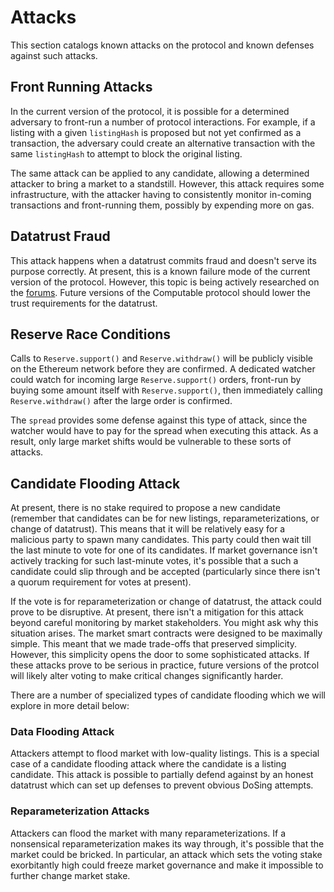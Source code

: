 # Attacks
This section catalogs known attacks on the protocol and
known defenses against such attacks.

## Front Running Attacks

In the current version of the protocol, it is possible
for a determined adversary to front-run a number of
protocol interactions. For example, if a listing with a
given `listingHash` is proposed but not yet confirmed
as a transaction, the adversary could create an
alternative transaction with the same `listingHash` to
attempt to block the original listing.

The same attack can be applied to any candidate,
allowing a determined attacker to bring a market to a
standstill. However, this attack requires some
infrastructure, with the attacker having to
consistently monitor in-coming transactions and
front-running them, possibly by expending more on gas.

## Datatrust Fraud 

This attack happens when a datatrust commits fraud and
doesn't serve its purpose correctly. At present, this
is a known failure mode of the current version of the
protocol.  However, this topic is being actively
researched on the
[forums](https://forum.computable.io/). Future versions
of the Computable protocol should lower the trust
requirements for the datatrust.

## Reserve Race Conditions

Calls to `Reserve.support()` and `Reserve.withdraw()`
will be publicly visible on the Ethereum network before
they are confirmed. A dedicated watcher could watch for
incoming large `Reserve.support()` orders, front-run by
buying some amount itself with `Reserve.support()`,
then immediately calling `Reserve.withdraw()` after the
large order is confirmed.

The `spread` provides some defense against this type of
attack, since the watcher would have to pay for the
spread when executing this attack. As a result, only
large market shifts would be vulnerable to these sorts
of attacks.

## Candidate Flooding Attack

At present, there is no stake required to propose a new
candidate (remember that candidates can be for new
listings, reparameterizations, or change of datatrust).
This means that it will be relatively easy for a
malicious party to spawn many candidates. This party
could then wait till the last minute to vote for one of
its candidates. If market governance isn't actively
tracking for such last-minute votes, it's possible that
a such a candidate could slip through and be accepted
(particularly since there isn't a quorum requirement
for votes at present).

If the vote is for reparameterization or change of
datatrust, the attack could prove to be disruptive. At
present, there isn't a mitigation for this attack
beyond careful monitoring by market stakeholders. You
might ask why this situation arises. The market smart
contracts were designed to be maximally simple. This
meant that we made trade-offs that preserved
simplicity. However, this simplicity opens the door to
some sophisticated attacks. If these attacks prove to
be serious in practice, future versions of the protcol
will likely alter voting to make critical changes
significantly harder.

There are a number of specialized types of candidate
flooding which we will explore in more detail below:

### Data Flooding Attack

Attackers attempt to flood market with low-quality
listings. This is a special case of a candidate
flooding attack where the candidate is a listing
candidate. This attack is possible to partially defend
against by an honest datatrust which can set up
defenses to prevent obvious DoSing attempts.

### Reparameterization Attacks 

Attackers can flood the market with many
reparameterizations. If a nonsensical
reparameterization makes its way through, it's possible
that the market could be bricked. In particular, an
attack which sets the voting stake exorbitantly high
could freeze market governance and make it impossible
to further change market stake.

